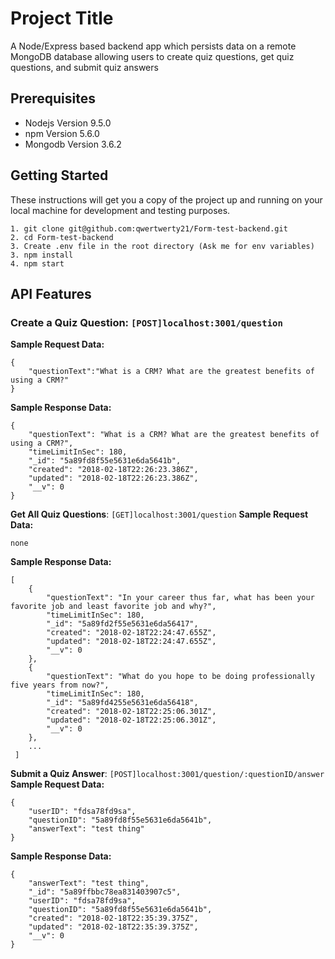 # Project Title

A Node/Express based backend app which persists data on a remote MongoDB database allowing users to create quiz questions, get quiz questions, and submit quiz answers

## Prerequisites
* Nodejs Version 9.5.0
* npm Version 5.6.0
* Mongodb Version 3.6.2

## Getting Started

These instructions will get you a copy of the project up and running on your local machine for development and testing purposes. 

```
1. git clone git@github.com:qwertwerty21/Form-test-backend.git
2. cd Form-test-backend
3. Create .env file in the root directory (Ask me for env variables)
3. npm install 
4. npm start
```
## API Features

### Create a Quiz Question: `[POST]localhost:3001/question`
**Sample Request Data:**
```
{
	"questionText":"What is a CRM? What are the greatest benefits of using a CRM?"
}
```
**Sample Response Data:**
```
{
    "questionText": "What is a CRM? What are the greatest benefits of using a CRM?",
    "timeLimitInSec": 180,
    "_id": "5a89fd8f55e5631e6da5641b",
    "created": "2018-02-18T22:26:23.386Z",
    "updated": "2018-02-18T22:26:23.386Z",
    "__v": 0
}
```
**Get All Quiz Questions**: `[GET]localhost:3001/question`
**Sample Request Data:**
```
none
```
**Sample Response Data:**
```
[
    {
        "questionText": "In your career thus far, what has been your favorite job and least favorite job and why?",
        "timeLimitInSec": 180,
        "_id": "5a89fd2f55e5631e6da56417",
        "created": "2018-02-18T22:24:47.655Z",
        "updated": "2018-02-18T22:24:47.655Z",
        "__v": 0
    },
    {
        "questionText": "What do you hope to be doing professionally five years from now?",
        "timeLimitInSec": 180,
        "_id": "5a89fd4255e5631e6da56418",
        "created": "2018-02-18T22:25:06.301Z",
        "updated": "2018-02-18T22:25:06.301Z",
        "__v": 0
    },
    ...
 ]
```
**Submit a Quiz Answer**: `[POST]localhost:3001/question/:questionID/answer`
**Sample Request Data:**
```
{
	"userID": "fdsa78fd9sa",
	"questionID": "5a89fd8f55e5631e6da5641b",
	"answerText": "test thing"
}
```
**Sample Response Data:**
```
{
    "answerText": "test thing",
    "_id": "5a89ffbbc78ea831403907c5",
    "userID": "fdsa78fd9sa",
    "questionID": "5a89fd8f55e5631e6da5641b",
    "created": "2018-02-18T22:35:39.375Z",
    "updated": "2018-02-18T22:35:39.375Z",
    "__v": 0
}
```
